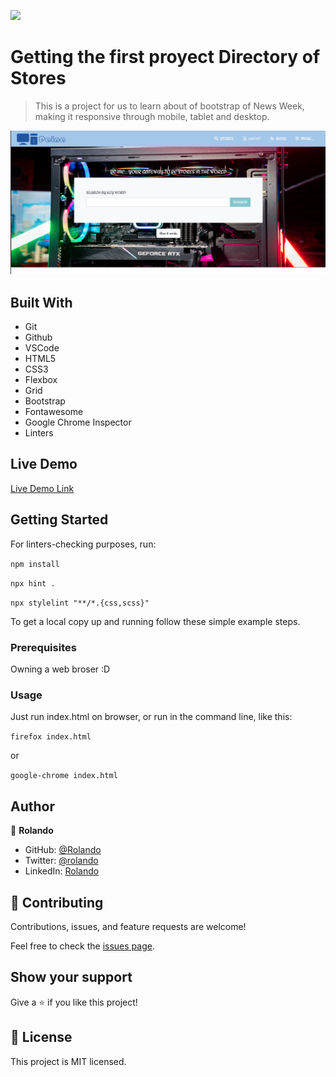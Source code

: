 ![](https://img.shields.io/badge/Microverse-blueviolet)

# Getting the first proyect Directory of Stores

> This is a project for us to learn about of bootstrap of News Week, making it responsive through mobile, tablet and desktop.

![screenshot-of-tnw-website](./screen.png)

## Built With

- Git
- Github
- VSCode
- HTML5
- CSS3
- Flexbox
- Grid
- Bootstrap
- Fontawesome
- Google Chrome Inspector
- Linters

## Live Demo

[Live Demo Link](https://kiranitor123.github.io/store-directory/)


## Getting Started

For linters-checking purposes, run:

`npm install`

`npx hint .`

`npx stylelint "**/*.{css,scss}"`


To get a local copy up and running follow these simple example steps.

### Prerequisites

Owning a web broser :D

### Usage

Just run index.html on browser, or run in the command line, like this:

`firefox index.html`

or

`google-chrome index.html`


## Author

👤 **Rolando**

- GitHub: [@Rolando](https://github.com/kiranitor123)
- Twitter: [@rolando](https://twitter.com/FayeRolando)
- LinkedIn: [Rolando](https://www.linkedin.com/in/rolando-diego-alvarez-faye-b2b34a1a9/)

## 🤝 Contributing

Contributions, issues, and feature requests are welcome!

Feel free to check the [issues page](issues/).

## Show your support

Give a ⭐️ if you like this project!

## 📝 License

This project is MIT licensed.